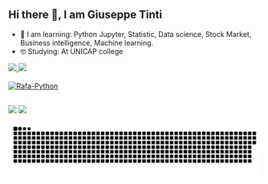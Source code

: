## Hi there 👋, I am Giuseppe Tinti
- 🌱 I am learning: Python Jupyter, Statistic, Data science, Stock Market, Business intelligence, Machine learning.  
- 🤓 Studying: At UNICAP college

 <div>
  <a href="https://github.com/Giuseppe31-s">
  <img height="180em" src="https://github-readme-stats.vercel.app/api?username=Giuseppe31-s&show_icons=true&theme=dark&include_all_commits=true&count_private=true"/>
  <img height="180em" src="https://github-readme-stats.vercel.app/api/top-langs/?username=Giuseppe31-s&layout=compact&langs_count=7&theme=dark"/>
</div>
  
  
  <div style="display: inline_block"><br>
  <img align="center" alt="Rafa-Python" height="30" width="40" src="https://cdn.jsdelivr.net/gh/devicons/devicon/icons/jupyter/jupyter-original-wordmark.svg">

</div>
  
  ##
  
 <div> 

  <a href = "mailto:giuseppe31tinti@gmail.com"><img src="https://img.shields.io/badge/-Gmail-%23333?style=for-the-badge&logo=gmail&logoColor=white" target="_blank"></a>
  <a href = "https://www.linkedin.com/in/giuseppetinti/"><img src="https://img.shields.io/badge/LinkedIn-0077B5?style=for-the-badge&logo=linkedin&logoColor=white" target="_blank"></a>
  

 
   
 ![Snake animation](https://github.com/Giuseppe31-s/Giuseppe31-s/blob/output/github-contribution-grid-snake.svg)
</div>
